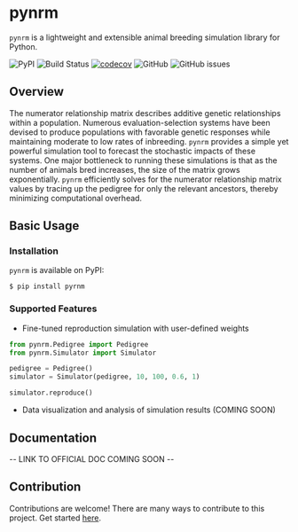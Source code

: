 # pynrm
`pynrm` is a lightweight and extensible animal breeding simulation library for Python.

![PyPI](https://img.shields.io/pypi/v/pynrm)
![Build Status](https://github.com/katehyerinjeon/pynrm/actions/workflows/build.yml/badge.svg)
[![codecov](https://codecov.io/gh/katehyerinjeon/pynrm/branch/main/graph/badge.svg)](https://codecov.io/gh/katehyerinjeon/pynrm)
![GitHub](https://img.shields.io/github/license/katehyerinjeon/pynrm)
![GitHub issues](https://img.shields.io/github/issues/katehyerinjeon/pynrm)

## Overview
The numerator relationship matrix describes additive genetic relationships within a population.
Numerous evaluation-selection systems have been devised to produce populations with favorable genetic responses while maintaining moderate to low rates of inbreeding.
`pynrm` provides a simple yet powerful simulation tool to forecast the stochastic impacts of these systems.
One major bottleneck to running these simulations is that as the number of animals bred increases, the size of the matrix grows exponentially.
`pynrm` efficiently solves for the numerator relationship matrix values by tracing up the pedigree for only the relevant ancestors, thereby minimizing computational overhead.

## Basic Usage
### Installation
`pynrm` is available on PyPI:

```shell
$ pip install pyrnm
```

### Supported Features
- Fine-tuned reproduction simulation with user-defined weights
```python
from pynrm.Pedigree import Pedigree
from pynrm.Simulator import Simulator

pedigree = Pedigree()
simulator = Simulator(pedigree, 10, 100, 0.6, 1)

simulator.reproduce()
```

- Data visualization and analysis of simulation results (COMING SOON)

## Documentation
-- LINK TO OFFICIAL DOC COMING SOON --

## Contribution
Contributions are welcome! There are many ways to contribute to this project. Get started [here](CONTRIBUTING.md).